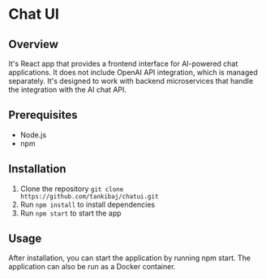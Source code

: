# Chat UI

## Overview
It's React app that provides a frontend interface for AI-powered chat applications. It does not include OpenAI API integration, which is managed separately. It's designed to work with backend microservices that handle the integration with the AI chat API.

## Prerequisites
- Node.js
- npm

## Installation
1. Clone the repository `git clone https://github.com/tankibaj/chatui.git`
2. Run `npm install` to install dependencies
3. Run `npm start` to start the app

## Usage
After installation, you can start the application by running npm start. The application can also be run as a Docker container.